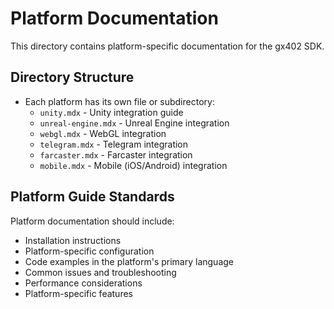 # Platform Documentation

This directory contains platform-specific documentation for the gx402 SDK.

## Directory Structure

- Each platform has its own file or subdirectory:
  - `unity.mdx` - Unity integration guide
  - `unreal-engine.mdx` - Unreal Engine integration
  - `webgl.mdx` - WebGL integration
  - `telegram.mdx` - Telegram integration  
  - `farcaster.mdx` - Farcaster integration
  - `mobile.mdx` - Mobile (iOS/Android) integration

## Platform Guide Standards

Platform documentation should include:
- Installation instructions
- Platform-specific configuration
- Code examples in the platform's primary language
- Common issues and troubleshooting
- Performance considerations
- Platform-specific features